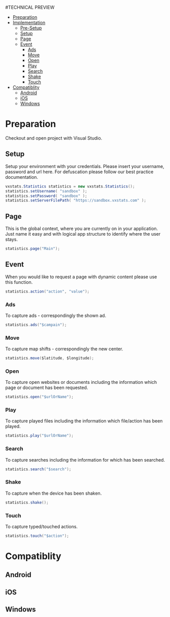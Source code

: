 #TECHNICAL PREVIEW

* [Preparation](#preparation)
* [Implementation](#implementation)
   * [Pre-Setup](#pre-setup)
   * [Setup](#setup)
   * [Page](#page)
   * [Event](#event)
      * [Ads](#ads)
      * [Move](#move)
      * [Open](#open)
      * [Play](#play)
      * [Search](#search)
      * [Shake](#shake)
      * [Touch](#touch)
* [Compatiblity](#compatiblity)
   * [Android](#android)
   * [iOS](#ios)
   * [Windows](#windows)

# Preparation
Checkout and open project with Visual Studio.

## Setup
Setup your environment with your credentials. Please insert your username, password and url here. For defuscation please follow our best practice documentation.
```c#
vxstats.Statistics statistics = new vxstats.Statistics();
statistics.setUsername( "sandbox" );
statistics.setPassword( "sandbox" );
statistics.setServerFilePath( "https://sandbox.vxstats.com" );
```

## Page
This is the global context, where you are currently on in your application. Just name it easy and with logical app structure to identify where the user stays.
```c#
statistics.page("Main");
```

## Event
When you would like to request a page with dynamic content please use this function.
```c#
statistics.action("action", "value");
```

### Ads
To capture ads - correspondingly the shown ad.
```c#
statistics.ads("$campain");
```

### Move
To capture map shifts - correspondingly the new center.
```c#
statistics.move($latitude, $longitude);
```

### Open
To capture open websites or documents including the information which page or document has been requested.
```c#
statistics.open("$urlOrName");
```

### Play
To capture played files including the information which file/action has been played.
```c#
statistics.play("$urlOrName");
```

### Search
To capture searches including the information for which has been searched.
```c#
statistics.search("$search");
```

### Shake
To capture when the device has been shaken.
```c#
statistics.shake();
```

### Touch
To capture typed/touched actions.
```c#
statistics.touch("$action");
```

# Compatiblity
## Android
## iOS
## Windows
